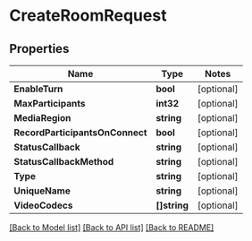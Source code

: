 # CreateRoomRequest

## Properties
Name | Type | Notes
------------ | ------------- | -------------
**EnableTurn** | **bool** | [optional] 
**MaxParticipants** | **int32** | [optional] 
**MediaRegion** | **string** | [optional] 
**RecordParticipantsOnConnect** | **bool** | [optional] 
**StatusCallback** | **string** | [optional] 
**StatusCallbackMethod** | **string** | [optional] 
**Type** | **string** | [optional] 
**UniqueName** | **string** | [optional] 
**VideoCodecs** | **[]string** | [optional] 

[[Back to Model list]](../README.md#documentation-for-models) [[Back to API list]](../README.md#documentation-for-api-endpoints) [[Back to README]](../README.md)



